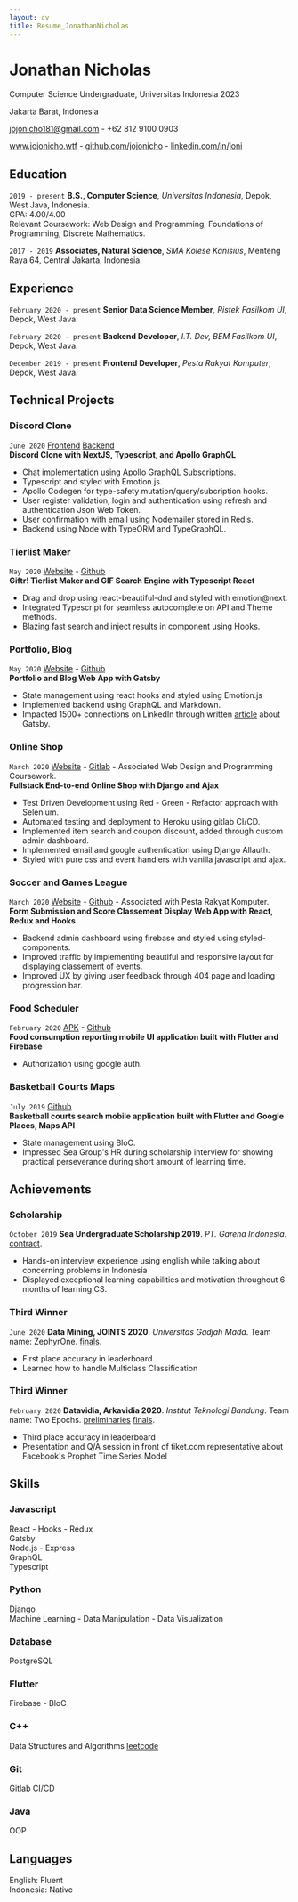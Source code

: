 ```yaml
---
layout: cv
title: Resume_JonathanNicholas
---
```


# Jonathan Nicholas

Computer Science Undergraduate, Universitas Indonesia 2023

Jakarta Barat, Indonesia<br/>

<a href="jojonicho181@gmail.com">jojonicho181@gmail.com</a> - +62 812 9100 0903

<div id="webaddress">
  <a href="https://jojonicho.wtf"><i class="fas fa-home"></i> www.jojonicho.wtf</a> -
  <a href="https://github.com/jojonicho"><i class="fab fa-github"></i> github.com/jojonicho</a> -
  <a href="https://linkedin.com/in/joni"><i class="fab fa-linkedin"></i> linkedin.com/in/joni</a>
</div>

## Education

`2019 - present`
**B.S., Computer Science**, _Universitas Indonesia_, Depok, West Java, Indonesia.<br>
GPA: 4.00/4.00<br>
Relevant Coursework: Web Design and Programming, Foundations of Programming, Discrete Mathematics.

`2017 - 2019`
**Associates, Natural Science**, _SMA Kolese Kanisius_, Menteng Raya 64, Central Jakarta, Indonesia.

## Experience

`February 2020 - present`
**Senior Data Science Member**, _Ristek Fasilkom UI_,<br>Depok, West Java.

<!-- `Python` `Machine Learning` `Data Mining` `Pandas` `CatBoost` `Seaborn` -->

`February 2020 - present`
**Backend Developer**, _I.T. Dev, BEM Fasilkom UI_,<br>Depok, West Java.

<!-- `Python` `Django` -->

`December 2019 - present`
**Frontend Developer**, _Pesta Rakyat Komputer_,<br>Depok, West Java.

<!-- `JavaScript` `React` `Styled Components` `Firebase` -->

## Technical Projects

### Discord Clone

`June 2020`
[Frontend](https://github.com/jojonicho/distro) [Backend](https://github.com/jojonicho/node-graphql-jwt-auth)<br>
**Discord Clone with NextJS, Typescript, and Apollo GraphQL**<br>

- Chat implementation using Apollo GraphQL Subscriptions.
- Typescript and styled with Emotion.js.
- Apollo Codegen for type-safety mutation/query/subcription hooks.
- User register validation, login and authentication using refresh and authentication Json Web Token.
- User confirmation with email using Nodemailer stored in Redis.
- Backend using Node with TypeORM and TypeGraphQL.

### Tierlist Maker

`May 2020`
[Website](https://giftr.jojonicho.wtf) - [Github](https://github.com/jojonicho/giftr)<br>
**Giftr! Tierlist Maker and GIF Search Engine with Typescript React**<br>

- Drag and drop using react-beautiful-dnd and styled with emotion@next.
- Integrated Typescript for seamless autocomplete on API and Theme methods.
- Blazing fast search and inject results in component using Hooks.

### Portfolio, Blog

`May 2020`
[Website](https://jojonicho.wtf) - [Github](https://github.com/jojonicho/jojonicho)<br>
**Portfolio and Blog Web App with Gatsby**<br>

- State management using react hooks and styled using Emotion.js
- Implemented backend using GraphQL and Markdown.
- Impacted 1500+ connections on LinkedIn through written [article](https://www.linkedin.com/posts/joni_the-gatsby-project-structure-activity-6667343046142783488-mKfn) about Gatsby.

### Online Shop

`March 2020`
[Website](http://tk1-ppw.herokuapp.com/) - [Gitlab](https://gitlab.com/jojonicho/tekasatu) - Associated Web Design and Programming Coursework.<br>
**Fullstack End-to-end Online Shop with Django and Ajax**<br>

- Test Driven Development using Red - Green - Refactor approach with Selenium.
- Automated testing and deployment to Heroku using gitlab CI/CD.
- Implemented item search and coupon discount, added through custom admin dashboard.
- Implemented email and google authentication using Django Allauth.
- Styled with pure css and event handlers with vanilla javascript and ajax.

### Soccer and Games League

`March 2020`
[Website](https://perak.cs.ui.ac.id/) - [Github](https://github.com/jojonicho/perak-frontend) - Associated with Pesta Rakyat Komputer.<br>
**Form Submission and Score Classement Display Web App with React, Redux and Hooks**<br>

- Backend admin dashboard using firebase and styled using styled-components.
- Improved traffic by implementing beautiful and responsive layout for displaying classement of events.
- Improved UX by giving user feedback through 404 page and loading progression bar.

### Food Scheduler

`February 2020`
[APK](https://drive.google.com/open?id=1Y1YdTRXNRuR8WJgD4Ok2WV8n1y8IN-zC) - [Github](https://github.com/jojonicho/foodget)<br>
**Food consumption reporting mobile UI application built with Flutter and Firebase**<br>

- Authorization using google auth.<br>

### Basketball Courts Maps

`July 2019`
[Github](https://github.com/jojonicho/pickup)<br>
**Basketball courts search mobile application built with Flutter and Google Places, Maps API**<br>

- State management using BloC.<br>
- Impressed Sea Group's HR during scholarship interview for showing practical perseverance during short amount of learning time.

## Achievements

### Scholarship

`October 2019`
**Sea Undergraduate Scholarship 2019**. _PT. Garena Indonesia_. [contract](https://drive.google.com/file/d/0B_vsb-1I_-gpVFBpNC1ydEJGTEVtSTdvUnFDNjFzYkJtVnlB/view).

- Hands-on interview experience using english while talking about concerning problems in Indonesia
- Displayed exceptional learning capabilities and motivation throughout 6 months of learning CS.

### Third Winner

`June 2020`
**Data Mining, JOINTS 2020**. _Universitas Gadjah Mada_. Team name: ZephyrOne. [finals](https://www.kaggle.com/c/final-dm-2020/leaderboard).

- First place accuracy in leaderboard
- Learned how to handle Multiclass Classification

### Third Winner

`February 2020`
**Datavidia, Arkavidia 2020**. _Institut Teknologi Bandung_. Team name: Two Epochs. [preliminaries](https://www.kaggle.com/c/datavidia2019v2/leaderboard) [finals](https://www.kaggle.com/c/finaldatavidia2019/leaderboard).

- Third place accuracy in leaderboard
- Presentation and Q/A session in front of tiket.com representative about Facebook's Prophet Time Series Model

## Skills

### Javascript

React - Hooks - Redux<br>
Gatsby<br>
Node.js - Express<br>
GraphQL<br>
Typescript

### Python

Django<br>
Machine Learning - Data Manipulation - Data Visualization

### Database

PostgreSQL

### Flutter

Firebase - BloC

### C++

Data Structures and Algorithms [leetcode](https://leetcode.com/jojonicho181/)

### Git

Gitlab CI/CD<br>

### Java

OOP

## Languages

English: Fluent<br>
Indonesia: Native
